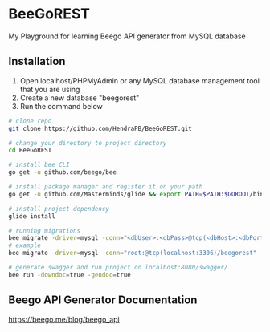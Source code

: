 # BeeGoREST
My Playground for learning Beego API generator from MySQL database

## Installation
1. Open localhost/PHPMyAdmin or any MySQL database management tool that you are using
2. Create a new database "beegorest"
3. Run the command below
``` bash
# clone repo
git clone https://github.com/HendraPB/BeeGoREST.git

# change your directory to project directory
cd BeeGoREST

# install bee CLI
go get -u github.com/beego/bee

# install package manager and register it on your path
go get -u github.com/Masterminds/glide && export PATH=$PATH:$GOROOT/bin:$GOPATH/bin

# install project dependency
glide install

# running migrations
bee migrate -driver=mysql -conn="<dbUser>:<dbPass>@tcp(<dbHost>:<dbPort>)/<dbName>"
# example
bee migrate -driver=mysql -conn="root:@tcp(localhost:3306)/beegorest"

# generate swagger and run project on localhost:8080/swagger/
bee run -downdoc=true -gendoc=true
```

## Beego API Generator Documentation
https://beego.me/blog/beego_api